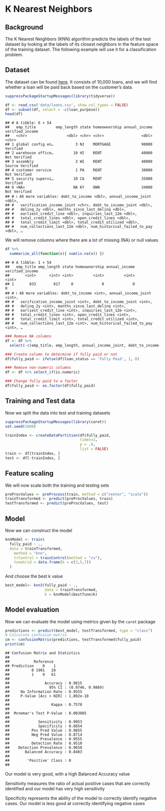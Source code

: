 K Nearest Neighbors
================

## Background

The K Nearest Neighbors (KNN) algorithm predicts the labels of the test
dataset by looking at the labels of its closest neighbors in the feature
space of the training dataset. The following example will use it for a
classification problem.

## Dataset

The dataset can be found
[here](https://www.openintro.org/data/index.php?data=loans_full_schema).
It consists of 10,000 loans, and we will find whether a loan will be
paid back based on the customer’s data.

``` r
suppressPackageStartupMessages(library(tidyverse))

df <- read_csv('data/loans.csv', show_col_types = FALSE)
df <- subset(df, select = -c(loan_purpose))
head(df)
```

    ## # A tibble: 6 × 54
    ##   emp_title         emp_length state homeownership annual_income verified_income
    ##   <chr>                  <dbl> <chr> <chr>                 <dbl> <chr>          
    ## 1 global config en…          3 NJ    MORTGAGE              90000 Verified       
    ## 2 warehouse office…         10 HI    RENT                  40000 Not Verified   
    ## 3 assembly                   3 WI    RENT                  40000 Source Verified
    ## 4 customer service           1 PA    RENT                  30000 Not Verified   
    ## 5 security supervi…         10 CA    RENT                  35000 Verified       
    ## 6 <NA>                      NA KY    OWN                   34000 Not Verified   
    ## # ℹ 48 more variables: debt_to_income <dbl>, annual_income_joint <dbl>,
    ## #   verification_income_joint <chr>, debt_to_income_joint <dbl>,
    ## #   delinq_2y <dbl>, months_since_last_delinq <dbl>,
    ## #   earliest_credit_line <dbl>, inquiries_last_12m <dbl>,
    ## #   total_credit_lines <dbl>, open_credit_lines <dbl>,
    ## #   total_credit_limit <dbl>, total_credit_utilized <dbl>,
    ## #   num_collections_last_12m <dbl>, num_historical_failed_to_pay <dbl>, …

We will remove columns where there are a lot of missing (NA) or null
values

``` r
df %>%
  summarize_all(function(x){ sum(is.na(x)) })
```

    ## # A tibble: 1 × 54
    ##   emp_title emp_length state homeownership annual_income verified_income
    ##       <int>      <int> <int>         <int>         <int>           <int>
    ## 1       833        817     0             0             0               0
    ## # ℹ 48 more variables: debt_to_income <int>, annual_income_joint <int>,
    ## #   verification_income_joint <int>, debt_to_income_joint <int>,
    ## #   delinq_2y <int>, months_since_last_delinq <int>,
    ## #   earliest_credit_line <int>, inquiries_last_12m <int>,
    ## #   total_credit_lines <int>, open_credit_lines <int>,
    ## #   total_credit_limit <int>, total_credit_utilized <int>,
    ## #   num_collections_last_12m <int>, num_historical_failed_to_pay <int>, …

``` r
### Remove NA columns
df <- df %>%
  select(-c(emp_title, emp_length, annual_income_joint, debt_to_income, verification_income_joint, debt_to_income_joint, months_since_last_delinq, months_since_90d_late, months_since_last_credit_inquiry, num_accounts_120d_past_due))

### Create column to determine if fully paid or not
df$fully_paid <- ifelse(df$loan_status == 'Fully Paid', 1, 0)

### Remove non-numeric columns
df <- df %>% select_if(is.numeric)

### Change fully paid to a factor
df$fully_paid <- as.factor(df$fully_paid)
```

## Training and Test data

Now we split the data into test and training datasets

``` r
suppressPackageStartupMessages(library(caret))
set.seed(1000)

trainIndex <- createDataPartition(df$fully_paid, 
                                  times=1, 
                                  p = .8, 
                                  list = FALSE)
train <- df[trainIndex, ]
test <- df[-trainIndex, ]
```

## Feature scaling

We will now scale both the training and testing sets

``` r
preProcValues <- preProcess(train, method = c("center", "scale"))
trainTransformed <- predict(preProcValues, train)
testTransformed <- predict(preProcValues, test)
```

## Model

Now we can construct the model

``` r
knnModel <- train(
  fully_paid ~ ., 
  data = trainTransformed, 
    method = "knn", 
    trControl = trainControl(method = "cv"), 
    tuneGrid = data.frame(k = c(3,5,7))
  )
```

And choose the best k value

``` r
best_model<- knn3(fully_paid ~ .,
                  data = trainTransformed,
                  k = knnModel$bestTune$k)
```

## Model evaluation

Now we can evaluate the model using metrics given by the `caret` package

``` r
predictions <- predict(best_model, testTransformed, type = "class")
# Calculate confusion matrix
cm <- confusionMatrix(predictions, testTransformed$fully_paid)
print(cm)
```

    ## Confusion Matrix and Statistics
    ## 
    ##           Reference
    ## Prediction    0    1
    ##          0 1901   28
    ##          1    9   61
    ##                                           
    ##                Accuracy : 0.9815          
    ##                  95% CI : (0.9746, 0.9869)
    ##     No Information Rate : 0.9555          
    ##     P-Value [Acc > NIR] : 1.802e-10       
    ##                                           
    ##                   Kappa : 0.7578          
    ##                                           
    ##  Mcnemar's Test P-Value : 0.003085        
    ##                                           
    ##             Sensitivity : 0.9953          
    ##             Specificity : 0.6854          
    ##          Pos Pred Value : 0.9855          
    ##          Neg Pred Value : 0.8714          
    ##              Prevalence : 0.9555          
    ##          Detection Rate : 0.9510          
    ##    Detection Prevalence : 0.9650          
    ##       Balanced Accuracy : 0.8403          
    ##                                           
    ##        'Positive' Class : 0               
    ## 

Our model is very good, with a high Balanced Accuracy value

Sensitivity measures the ratio of actual positive cases that are
correctly identified and our model has very high sensitivity

Specificity represents the ability of the model to correctly identify
negative cases. Our model is less good at correctly identifying negative
cases
